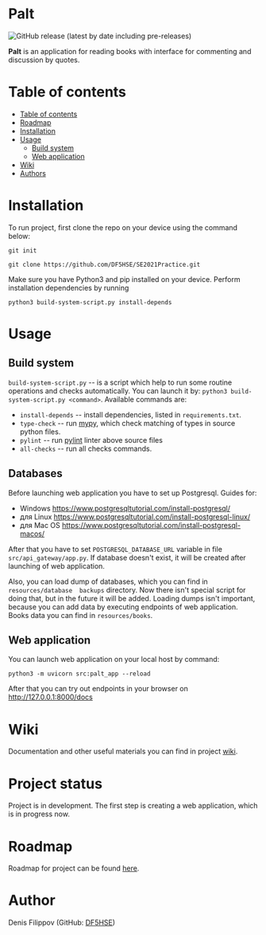 # Palt

![GitHub release (latest by date including pre-releases)](https://img.shields.io/github/v/release/DF5HSE/Designing2021?include_prereleases)
<!--
![GitHub last commit](https://img.shields.io/github/last-commit/DF5HSE/Designing2021)
![GitHub issues](https://img.shields.io/github/issues-raw/DF5HSE/Designing2021)
![GitHub pull requests](https://img.shields.io/github/issues-pr/DF5HSE/Designing2021)
![GitHub](https://img.shields.io/github/license/DF5HSE/Designing2021)
--> 


**Palt** is an application for reading books with interface for
commenting and discussion by quotes.

# Table of contents
- [Table of contents](#table-of-contents)
- [Roadmap](#roadmap)
- [Installation](#installation)
- [Usage](#usage)
    - [Build system](#build-system)
    - [Web application](#web-application)
- [Wiki](#wiki)
- [Authors](#authors)


# Installation
To run project, first clone the repo on your device using the command below:

```git init```

```git clone https://github.com/DF5HSE/SE2021Practice.git```

Make sure you have Python3 and pip installed on your device. Perform installation
dependencies by running 

```python3 build-system-script.py install-depends```

<!--
You may run tests to check whether everyting is OK by running

```python3 build-system-script.py test```
-->

# Usage
## Build system
`build-system-script.py` -- is a script which help to run some routine
operations and checks automatically. You can launch it by:
`python3 build-system-script.py <command>`. Available commands are:
- `install-depends` -- install dependencies, listed in `requirements.txt`.
- `type-check` -- run [mypy](https://mypy.readthedocs.io/en/stable/), which check matching
of types in source python files.
- `pylint` -- run [pylint](https://www.pylint.org/) linter above source files
- `all-checks` -- run all checks commands.
<!--
- `test` -- run tests.
- `check-coverage` -- check coverage of source files by tests.
-->

## Databases
Before launching web application you have to set up Postgresql. Guides for:
- Windows https://www.postgresqltutorial.com/install-postgresql/
- для Linux https://www.postgresqltutorial.com/install-postgresql-linux/
- для Mac OS https://www.postgresqltutorial.com/install-postgresql-macos/

After that you have to set `POSTGRESQL_DATABASE_URL` variable in file
`src/api_gateway/app.py`. If database doesn't exist, it will be created
after launching of web application.

Also, you can load dump of databases, which you can find in `resources/database 
backups` directory. Now there isn't special script for doing that, but in the
future  it will be added. Loading dumps isn't important, because you can add
data  by executing endpoints of web application. Books data you can find in
`resources/books`.

## Web application
You can launch web application on your local host by command:

`python3 -m uvicorn src:palt_app --reload`

After that you can try out endpoints in your browser on
http://127.0.0.1:8000/docs


# Wiki
Documentation and other useful materials you can find in project
[wiki](https://github.com/DF5HSE/Designing2021/wiki).

# Project status
Project is in development. The first step is creating a web application,
which is in progress now.

# Roadmap
Roadmap for project can be found
[here](https://github.com/DF5HSE/Designing2021/projects/1).

# Author
Denis Filippov (GitHub: [DF5HSE](https://github.com/DF5HSE))

<!--
# License
[(Back to top)](#table-of-contents)
[MIT licenses](https://opensource.org/licenses/MIT)

# Footer
[(Back to top)](#table-of-contents)

Leave a star in GitHub and wait for upcomming updates and news!
-->





